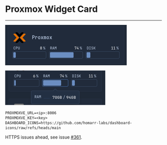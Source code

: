 # Proxmox Widget Card
---
![proxmox-widget-card](../../screenshots/proxmox-widget-card.png)


![proxmox-widget-card-hover](../../screenshots/proxmox-widget-card-hover.png)

```
PROXMOXVE_URL=<ip>:8006
PROXMOXVE_KEY=<key>
DASHBOARD_ICONS=https://github.com/homarr-labs/dashboard-icons/raw/refs/heads/main
```

HTTPS issues ahead, see issue [#361](https://github.com/glanceapp/glance/issues/361).

